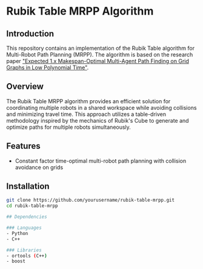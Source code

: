 # Rubik Table MRPP Algorithm

## Introduction
This repository contains an implementation of the Rubik Table algorithm for Multi-Robot Path Planning (MRPP). The algorithm is based on the research paper ["Expected 1.x Makespan-Optimal Multi-Agent Path Finding on
Grid Graphs in Low Polynomial Time"](https://arxiv.org/pdf/2408.05385).

## Overview
The Rubik Table MRPP algorithm provides an efficient solution for coordinating multiple robots in a shared workspace while avoiding collisions and minimizing travel time. This approach utilizes a table-driven methodology inspired by the mechanics of Rubik's Cube to generate and optimize paths for multiple robots simultaneously.

## Features
- Constant factor time-optimal multi-robot path planning with collision avoidance on grids


## Installation
```bash
git clone https://github.com/yourusername/rubik-table-mrpp.git
cd rubik-table-mrpp

## Dependencies

### Languages
- Python
- C++

### Libraries
- ortools (C++)
- boost
